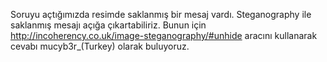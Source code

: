 Soruyu açtığımızda resimde saklanmış bir mesaj vardı.
Steganography ile saklanmış mesajı açığa çıkartabiliriz. 
Bunun için http://incoherency.co.uk/image-steganography/#unhide aracını kullanarak cevabı mucyb3r_(Turkey) olarak buluyoruz.
